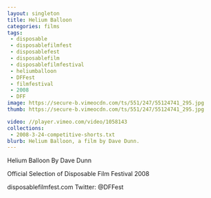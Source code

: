 ```yaml
---
layout: singleton
title: Helium Balloon
categories: films
tags:
 - disposable
 - disposablefilmfest
 - disposablefest
 - disposablefilm
 - disposablefilmfestival
 - heliumballoon
 - DFFest
 - filmfestival
 - 2008
 - DFF
image: https://secure-b.vimeocdn.com/ts/551/247/55124741_295.jpg
thumb: https://secure-b.vimeocdn.com/ts/551/247/55124741_295.jpg

video: //player.vimeo.com/video/1058143
collections:
 - 2008-3-24-competitive-shorts.txt
blurb: Helium Balloon, a film by Dave Dunn.
---
```


Helium Balloon
By Dave Dunn

Official Selection of Disposable Film Festival 2008

disposablefilmfest.com
Twitter: @DFFest